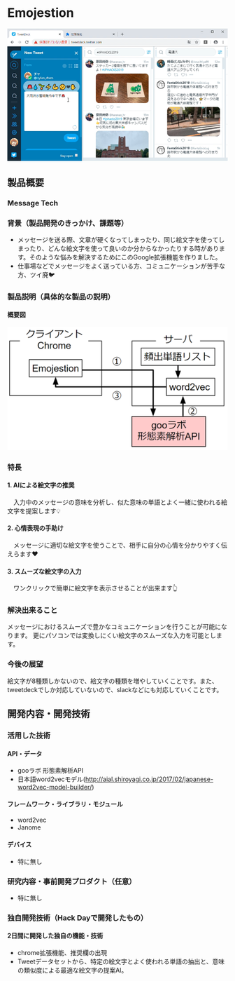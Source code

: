 # Emojestion

[![Introduction](./intro.png)](https://youtu.be/46ZuBMtzqws)

## 製品概要
### Message Tech
### 背景（製品開発のきっかけ、課題等）
- メッセージを送る際、文章が硬くなってしまったり、同じ絵文字を使ってしまったり、どんな絵文字を使って良いのか分からなかったりする時があります。そのような悩みを解決するためにこのGoogle拡張機能を作りました。
- 仕事場などでメッセージをよく送っている方、コミュニケーションが苦手な方、ツイ廃🐦

### 製品説明（具体的な製品の説明）
#### 概要図
![System](./system.png)

### 特長

#### 1. AIによる絵文字の推奨
　入力中のメッセージの意味を分析し、似た意味の単語とよく一緒に使われる絵文字を提案します💡
#### 2. 心情表現の手助け
　メッセージに適切な絵文字を使うことで、相手に自分の心情を分かりやすく伝えらます❤️
#### 3. スムーズな絵文字の入力
　ワンクリックで簡単に絵文字を表示させることが出来ます👆
### 解決出来ること
メッセージにおけるスムーズで豊かなコミュニケーションを行うことが可能になります。
更にパソコンでは変換しにくい絵文字のスムーズな入力を可能とします。

### 今後の展望
絵文字が8種類しかないので、絵文字の種類を増やしていくことです。また、tweetdeckでしか対応していないので、slackなどにも対応していくことです。


## 開発内容・開発技術

### 活用した技術
#### API・データ
* gooラボ 形態素解析API
* 日本語word2vecモデル(http://aial.shiroyagi.co.jp/2017/02/japanese-word2vec-model-builder/)

#### フレームワーク・ライブラリ・モジュール
* word2vec
* Janome

#### デバイス
* 特に無し

### 研究内容・事前開発プロダクト（任意）
* 特に無し


### 独自開発技術（Hack Dayで開発したもの）
#### 2日間に開発した独自の機能・技術
* chrome拡張機能、推奨欄の出現
* Tweetデータセットから、特定の絵文字とよく使われる単語の抽出と、意味の類似度による最適な絵文字の提案AI。

